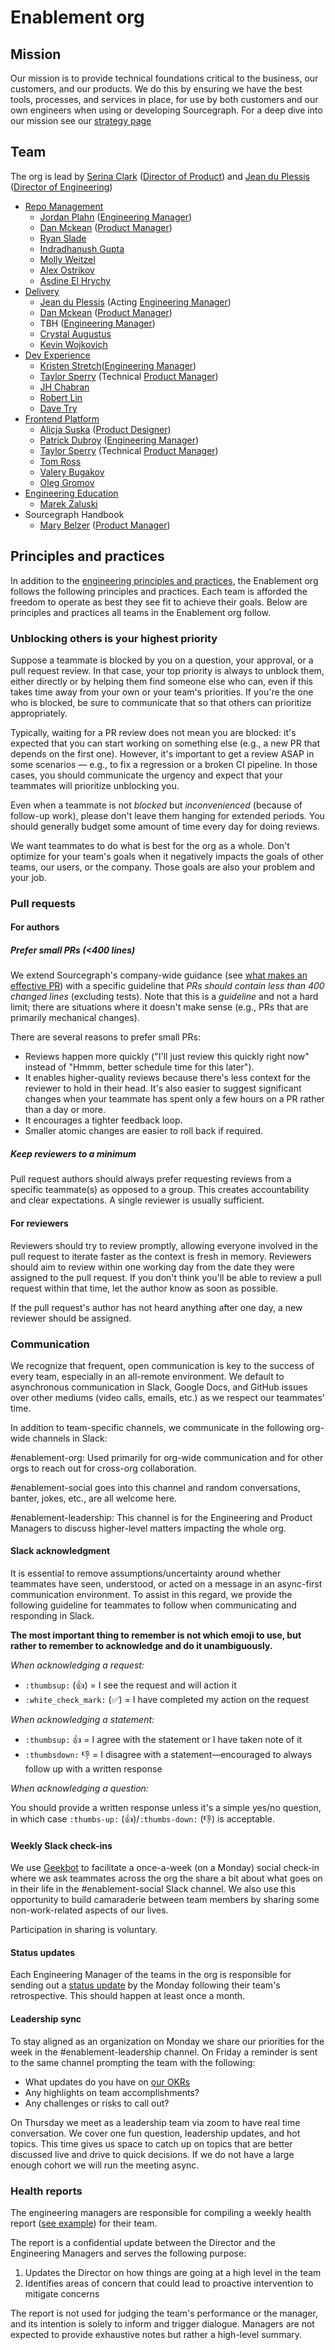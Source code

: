 # Enablement org

## Mission

Our mission is to provide technical foundations critical to the business, our customers, and our products. We do this by ensuring we have the best tools, processes, and services in place, for use by both customers and our own engineers when using or developing Sourcegraph. For a deep dive into our mission see our [strategy page](../../../../strategy-goals/strategy/enablement/index.md)

## Team

The org is lead by [Serina Clark](../../../../team/index.md#serina-clark) ([Director of Product](../../product/roles/index.md#director-of-product)) and [Jean du Plessis](../../../../team/index.md#jean-du-plessis) ([Director of Engineering](../roles/index.md#director-of-engineering))

- [Repo Management](repo-management/index.md)
  - [Jordan Plahn](../../../../team/index.md#jordan-plahn) ([Engineering Manager](../roles/index.md#engineering-manager))
  - [Dan Mckean](../../../../team/index.md#dan-mckean) ([Product Manager](../../product/roles/index.md#product-manager))
  - [Ryan Slade](../../../../team/index.md#ryan-slade)
  - [Indradhanush Gupta](../../../../team/index.md#indradhanush-gupta)
  - [Molly Weitzel](../../../../team/index.md#molly-weitzel)
  - [Alex Ostrikov](../../../../team/index.md#alexander-ostrikov)
  - [Asdine El Hrychy](../../../../team/index.md#asdine-el-hrychy)
- [Delivery](delivery/index.md)
  - [Jean du Plessis](../../../../team/index.md#jean-du-plessis) (Acting [Engineering Manager](../roles/index.md#engineering-manager))
  - [Dan Mckean](../../../../team/index.md#dan-mckean) ([Product Manager](../../product/roles/index.md#product-manager))
  - TBH ([Engineering Manager](../roles/index.md#engineering-manager))
  - [Crystal Augustus](../../../../team/index.md#crystal-augustus)
  - [Kevin Wojkovich](../../../../team/index.md#kevin-wojkovich)
- [Dev Experience](dev-experience/index.md)
  - [Kristen Stretch](../../../../team/index.md#kristen-stretch)([Engineering Manager](../roles/index.md#engineering-manager))
  - [Taylor Sperry](../../../../team/index.md#taylor-sperry) (Technical [Product Manager](../../product/roles/index.md#product-manager))
  - [JH Chabran](../../../../team/index.md#jh-chabran)
  - [Robert Lin](../../../../team/index.md#robert-lin)
  - [Dave Try](../../../../team/index.md#dave-try)
- [Frontend Platform](frontend-platform/index.md)
  - [Alicja Suska](../../../../team/index.md#alicja-suska) ([Product Designer](../../product/roles/index.md#product-designer))
  - [Patrick Dubroy](../../../../team/index.md#patrick-dubroy) ([Engineering Manager](../roles/index.md#engineering-manager))
  - [Taylor Sperry](../../../../team/index.md#taylor-sperry) (Technical [Product Manager](../../product/roles/index.md#product-manager))
  - [Tom Ross](../../../../team/index.md#tom-ross)
  - [Valery Bugakov](../../../../team/index.md#valery-bugakov)
  - [Oleg Gromov](../../../../team/index.md#oleg-gromov)
- [Engineering Education](engineering-education/index.md)
  - [Marek Zaluski](../../../../team/index.md#marek-zaluski)
- Sourcegraph Handbook
  - [Mary Belzer](../../../../team/index.md#mary-belzer) ([Product Manager](../../product/roles/index.md#product-manager))

## Principles and practices

In addition to the [engineering principles and practices](../process/principles-and-practices.md), the Enablement org follows the following principles and practices. Each team is afforded the freedom to operate as best they see fit to achieve their goals. Below are principles and practices all teams in the Enablement org follow.

### Unblocking others is your highest priority

Suppose a teammate is blocked by you on a question, your approval, or a pull request review. In that case, your top priority is always to unblock them, either directly or by helping them find someone else who can, even if this takes time away from your own or your team's priorities. If you're the one who is blocked, be sure to communicate that so that others can prioritize appropriately.

Typically, waiting for a PR review does not mean you are blocked: it's expected that you can start working on something else (e.g., a new PR that depends on the first one). However, it's important to get a review ASAP in some scenarios — e.g., to fix a regression or a broken CI pipeline. In those cases, you should communicate the urgency and expect that your teammates will prioritize unblocking you.

Even when a teammate is not _blocked_ but _inconvenienced_ (because of follow-up work), please don't leave them hanging for extended periods. You should generally budget some amount of time every day for doing reviews.

We want teammates to do what is best for the org as a whole. Don't optimize for your team's goals when it negatively impacts the goals of other teams, our users, or the company. Those goals are also your problem and your job.

### Pull requests

#### For authors

##### Prefer small PRs (<400 lines)

We extend Sourcegraph's company-wide guidance (see [what makes an effective PR](https://docs.sourcegraph.com/dev/background-information/code_reviews#what-makes-an-effective-pull-request-pr)) with a specific guideline that _PRs should contain less than 400 changed lines_ (excluding tests). Note that this is a _guideline_ and not a hard limit; there are situations where it doesn't make sense (e.g., PRs that are primarily mechanical changes).

There are several reasons to prefer small PRs:

- Reviews happen more quickly ("I'll just review this quickly right now" instead of "Hmmm, better schedule time for this later").
- It enables higher-quality reviews because there's less context for the reviewer to hold in their head. It's also easier to suggest significant changes when your teammate has spent only a few hours on a PR rather than a day or more.
- It encourages a tighter feedback loop.
- Smaller atomic changes are easier to roll back if required.

##### Keep reviewers to a minimum

Pull request authors should always prefer requesting reviews from a specific teammate(s) as opposed to a group. This creates accountability and clear expectations. A single reviewer is usually sufficient.

#### For reviewers

Reviewers should try to review promptly, allowing everyone involved in the pull request to iterate faster as the context is fresh in memory. Reviewers should aim to review within one working day from the date they were assigned to the pull request. If you don't think you'll be able to review a pull request within that time, let the author know as soon as possible.

If the pull request's author has not heard anything after one day, a new reviewer should be assigned.

### Communication

We recognize that frequent, open communication is key to the success of every team, especially in an all-remote environment.
We default to asynchronous communication in Slack, Google Docs, and GitHub issues over other mediums (video calls, emails, etc.) as we respect our teammates' time.

In addition to team-specific channels, we communicate in the following org-wide channels in Slack:

#enablement-org: Used primarily for org-wide communication and for other orgs to reach out for cross-org collaboration.

#enablement-social goes into this channel and random conversations, banter, jokes, etc., are all welcome here.

#enablement-leadership: This channel is for the Engineering and Product Managers to discuss higher-level matters impacting the whole org.

#### Slack acknowledgment

It is essential to remove assumptions/uncertainty around whether teammates have seen, understood, or acted on a message in an async-first communication environment.
To assist in this regard, we provide the following guideline for teammates to follow when communicating and responding in Slack.

**The most important thing to remember is not which emoji to use, but rather to remember to acknowledge and do it unambiguously.**

_When acknowledging a request:_

- `:thumbsup:` (👍) = I see the request and will action it
- `:white_check_mark:` (✅) = I have completed my action on the request

_When acknowledging a statement:_

- `:thumbsup:` 👍 = I agree with the statement or I have taken note of it
- `:thumbsdown:` 👎 = I disagree with a statement—encouraged to always follow up with a written response

_When acknowledging a question:_

You should provide a written response unless it's a simple yes/no question, in which case `:thumbs-up:` (👍)/`:thumbs-down:` (👎) is acceptable.

#### Weekly Slack check-ins

We use [Geekbot](https://geekbot.com/) to facilitate a once-a-week (on a Monday) social check-in where we ask teammates across the org the share a bit about what goes on in their life in the #enablement-social Slack channel. We also use this opportunity to build camaraderie between team members by sharing some non-work-related aspects of our lives.

Participation in sharing is voluntary.

#### Status updates

Each Engineering Manager of the teams in the org is responsible for sending out a [status update](../tools/engineering-management.md#status-updates) by the Monday following their team's retrospective. This should happen at least once a month.

#### Leadership sync

To stay aligned as an organization on Monday we share our priorities for the week in the #enablement-leadership channel. On Friday a reminder is sent to the same channel prompting the team with the following:

- What updates do you have on [our OKRs](https://github.com/orgs/sourcegraph/projects/214/views/14?visibleFields=%5B%22Title%22%2C%22Assignees%22%2C%22Status%22%2C188005%2C247470%2C284758%2C253662%2C243177%5D)
- Any highlights on team accomplishments?
- Any challenges or risks to call out?

On Thursday we meet as a leadership team via zoom to have real time conversation. We cover one fun question, leadership updates, and hot topics. This time gives us space to catch up on topics that are better discussed live and drive to quick decisions. If we do not have a large enough cohort we will run the meeting async.

### Health reports

The engineering managers are responsible for compiling a weekly health report ([see example](https://docs.google.com/spreadsheets/d/1PnRPydNYLF2Als3KpVuIYO8dXeqckp_sbowVkvkdkeE/edit)) for their team.

The report is a confidential update between the Director and the Engineering Managers and serves the following purpose:

1. Updates the Director on how things are going at a high level in the team
1. Identifies areas of concern that could lead to proactive intervention to mitigate concerns

The report is not used for judging the team's performance or the manager, and its intention is solely to inform and trigger dialogue. Managers are not expected to provide exhaustive notes but rather a high-level summary.
